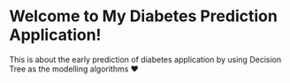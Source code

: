 # Welcome to My Diabetes Prediction Application!

This is about the early prediction of diabetes application by using Decision Tree as the modelling algorithms :heart:


